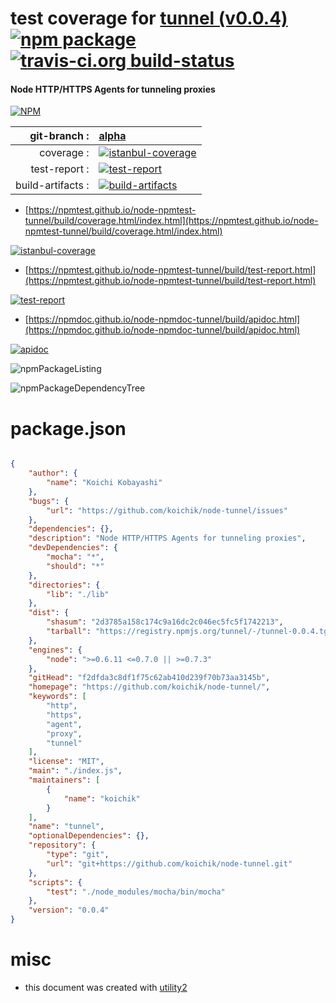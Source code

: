 # test coverage for  [tunnel (v0.0.4)](https://github.com/koichik/node-tunnel/)  [![npm package](https://img.shields.io/npm/v/npmtest-tunnel.svg?style=flat-square)](https://www.npmjs.org/package/npmtest-tunnel) [![travis-ci.org build-status](https://api.travis-ci.org/npmtest/node-npmtest-tunnel.svg)](https://travis-ci.org/npmtest/node-npmtest-tunnel)
#### Node HTTP/HTTPS Agents for tunneling proxies

[![NPM](https://nodei.co/npm/tunnel.png?downloads=true&downloadRank=true&stars=true)](https://www.npmjs.com/package/tunnel)

| git-branch : | [alpha](https://github.com/npmtest/node-npmtest-tunnel/tree/alpha)|
|--:|:--|
| coverage : | [![istanbul-coverage](https://npmtest.github.io/node-npmtest-tunnel/build/coverage.badge.svg)](https://npmtest.github.io/node-npmtest-tunnel/build/coverage.html/index.html)|
| test-report : | [![test-report](https://npmtest.github.io/node-npmtest-tunnel/build/test-report.badge.svg)](https://npmtest.github.io/node-npmtest-tunnel/build/test-report.html)|
| build-artifacts : | [![build-artifacts](https://npmtest.github.io/node-npmtest-tunnel/glyphicons_144_folder_open.png)](https://github.com/npmtest/node-npmtest-tunnel/tree/gh-pages/build)|

- [https://npmtest.github.io/node-npmtest-tunnel/build/coverage.html/index.html](https://npmtest.github.io/node-npmtest-tunnel/build/coverage.html/index.html)

[![istanbul-coverage](https://npmtest.github.io/node-npmtest-tunnel/build/screenCapture.buildCi.browser.%252Ftmp%252Fbuild%252Fcoverage.lib.html.png)](https://npmtest.github.io/node-npmtest-tunnel/build/coverage.html/index.html)

- [https://npmtest.github.io/node-npmtest-tunnel/build/test-report.html](https://npmtest.github.io/node-npmtest-tunnel/build/test-report.html)

[![test-report](https://npmtest.github.io/node-npmtest-tunnel/build/screenCapture.buildCi.browser.%252Ftmp%252Fbuild%252Ftest-report.html.png)](https://npmtest.github.io/node-npmtest-tunnel/build/test-report.html)

- [https://npmdoc.github.io/node-npmdoc-tunnel/build/apidoc.html](https://npmdoc.github.io/node-npmdoc-tunnel/build/apidoc.html)

[![apidoc](https://npmdoc.github.io/node-npmdoc-tunnel/build/screenCapture.buildCi.browser.%252Ftmp%252Fbuild%252Fapidoc.html.png)](https://npmdoc.github.io/node-npmdoc-tunnel/build/apidoc.html)

![npmPackageListing](https://npmtest.github.io/node-npmtest-tunnel/build/screenCapture.npmPackageListing.svg)

![npmPackageDependencyTree](https://npmtest.github.io/node-npmtest-tunnel/build/screenCapture.npmPackageDependencyTree.svg)



# package.json

```json

{
    "author": {
        "name": "Koichi Kobayashi"
    },
    "bugs": {
        "url": "https://github.com/koichik/node-tunnel/issues"
    },
    "dependencies": {},
    "description": "Node HTTP/HTTPS Agents for tunneling proxies",
    "devDependencies": {
        "mocha": "*",
        "should": "*"
    },
    "directories": {
        "lib": "./lib"
    },
    "dist": {
        "shasum": "2d3785a158c174c9a16dc2c046ec5fc5f1742213",
        "tarball": "https://registry.npmjs.org/tunnel/-/tunnel-0.0.4.tgz"
    },
    "engines": {
        "node": ">=0.6.11 <=0.7.0 || >=0.7.3"
    },
    "gitHead": "f2dfda3c8df1f75c62ab410d239f70b73aa3145b",
    "homepage": "https://github.com/koichik/node-tunnel/",
    "keywords": [
        "http",
        "https",
        "agent",
        "proxy",
        "tunnel"
    ],
    "license": "MIT",
    "main": "./index.js",
    "maintainers": [
        {
            "name": "koichik"
        }
    ],
    "name": "tunnel",
    "optionalDependencies": {},
    "repository": {
        "type": "git",
        "url": "git+https://github.com/koichik/node-tunnel.git"
    },
    "scripts": {
        "test": "./node_modules/mocha/bin/mocha"
    },
    "version": "0.0.4"
}
```



# misc
- this document was created with [utility2](https://github.com/kaizhu256/node-utility2)
